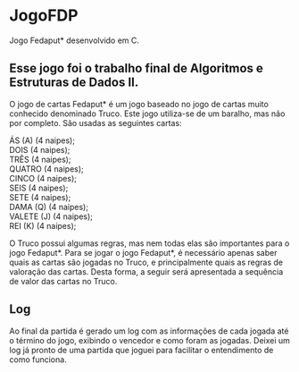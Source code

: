 # JogoFDP
Jogo Fedaput* desenvolvido em C.

## Esse jogo foi o trabalho final de Algoritmos e Estruturas de Dados II. 

O jogo de cartas Fedaput* é um jogo baseado no jogo de cartas muito conhecido
denominado Truco. Este jogo utiliza-se de um baralho, mas não por completo.
São usadas as seguintes cartas:<br />

ÁS (A) (4 naipes); <br />
DOIS (4 naipes); <br />
TRÊS (4 naipes); <br />
QUATRO (4 naipes); <br />
CINCO (4 naipes); <br />
SEIS (4 naipes); <br />
SETE (4 naipes); <br />
DAMA (Q) (4 naipes); <br />
VALETE (J) (4 naipes); <br />
REI (K) (4 naipes); <br />


O Truco possui algumas regras, mas nem todas elas são importantes para o jogo
Fedaput*. Para se jogar o jogo Fedaput*, é necessário apenas saber quais as
cartas são jogadas no Truco, e principalmente quais as regras de valoração das
cartas. Desta forma, a seguir será apresentada a sequência de valor das cartas
no Truco.

## Log

Ao final da partida é gerado um log com as informações de cada jogada até o término do jogo, exibindo o vencedor e como foram as jogadas.
Deixei um log já pronto de uma partida que joguei para facilitar o entendimento de como funciona.
